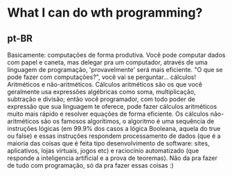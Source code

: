 # What I can do wth programming?

## pt-BR
Basicamente: computações de forma produtiva. Você pode computar dados com papel e caneta, mas delegar pra um computador, através de uma linguagem de programação, 'provavelmente' será mais eficiente.
"O que se pode fazer com computações?", você vai se perguntar... cálculos! Aritméticos e não-aritméticos.
Cálculos aritméticos são os que você geralmente usa expressões algébricas como soma, multiplicação, subtração e divisão; então você programador, com todo poder de expressão que sua linguagem te oferece, pode fazer cálculos aritméticos muito mais rápido e resolver equações de forma eficiente.
Os cálculos não-aritméticos são os famosos algorítimos, o algoritmo é uma sequência de instruções lógicas (em 99.9% dos casos a lógica Booleana, aquela do true ou false) e essas instruções respondem processamento de dados (que é a maioria das coisas que é feita tipo desenvolvimento de software: sites, aplicativos, lojas virtuais, jogos etc) e raciocínio automatizado (que responde a inteligencia artificial e a prova de teoremas).
Não da pra fazer de tudo com programação, só da pra fazer essas coisas :)
